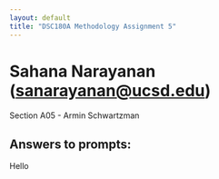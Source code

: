 ```yaml
---
layout: default
title: "DSC180A Methodology Assignment 5"
---
```


# Sahana Narayanan (sanarayanan@ucsd.edu)

Section A05 - Armin Schwartzman

## Answers to prompts:

Hello
